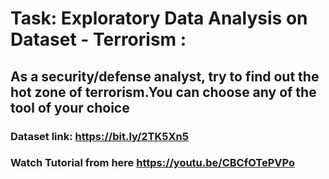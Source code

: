 # Task: Exploratory Data Analysis on Dataset - Terrorism :
## As a security/defense analyst, try to find out the hot zone of terrorism.You can choose any of the tool of your choice
### Dataset link: https://bit.ly/2TK5Xn5
### Watch Tutorial from here https://youtu.be/CBCfOTePVPo
